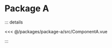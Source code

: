 # Package A

<ComponentA />

::: details

<<< @/packages/package-a/src/ComponentA.vue

:::

<script setup>
import ComponentA from './ComponentA.vue'
</script>

<!--@include: ./include.md-->